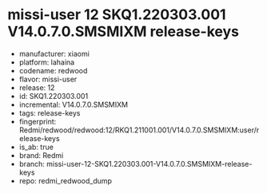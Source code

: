 # missi-user 12 SKQ1.220303.001 V14.0.7.0.SMSMIXM release-keys
- manufacturer: xiaomi
- platform: lahaina
- codename: redwood
- flavor: missi-user
- release: 12
- id: SKQ1.220303.001
- incremental: V14.0.7.0.SMSMIXM
- tags: release-keys
- fingerprint: Redmi/redwood/redwood:12/RKQ1.211001.001/V14.0.7.0.SMSMIXM:user/release-keys
- is_ab: true
- brand: Redmi
- branch: missi-user-12-SKQ1.220303.001-V14.0.7.0.SMSMIXM-release-keys
- repo: redmi_redwood_dump

